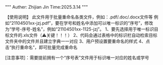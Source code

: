 """
Auther: Zhijian Jin
Time:2025.3.14
"""

【使用说明】
此文件用于批量重命名各类文件，例如：.pdf/.doc/.docx文件等
例如“21104501xx-jzj.pdf”，要在学号和姓名中添加可以唯一标识的“序号”，修改为“学号-序号-姓名”，例如“21104501xx-1125-jzj”。
1、要先选择用于唯一标识目标文件的.xls文件（⚠关键！！！）
2、代码会通过表格中的标识栏自动检索目标文件夹中的文件并且建立字典一一对应
3、用户预设置要重命名的样式
4、点击“执行重命名”，即可批量完成重命名


[注意事项]：需要提前拥有一个“序号表”文件用于标识唯一对应的姓名或学号
